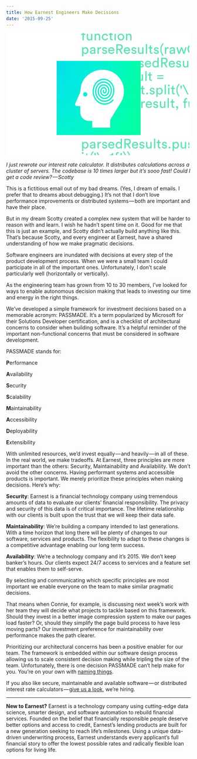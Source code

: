 ```yaml
---
title: How Earnest Engineers Make Decisions
date: '2015-09-25'
---
```

![Illustration of a head with brain overlaying source code](brain-code.jpeg)

_I just rewrote our interest rate calculator. It distributes calculations across a cluster of servers. The codebase is 10 times larger but it’s sooo fast! Could I get a code review? — Scotty_

This is a fictitious email out of my bad dreams. (Yes, I dream of emails. I prefer that to dreams about debugging.) It’s not that I don’t love performance improvements or distributed systems — both are important and have their place.

But in my dream Scotty created a complex new system that will be harder to reason with and learn. I wish he hadn’t spent time on it. Good for me that this is just an example, and Scotty didn’t actually build anything like this. That’s because Scotty, and every engineer at Earnest, have a shared understanding of how we make pragmatic decisions.

Software engineers are inundated with decisions at every step of the product development process. When we were a small team I could participate in all of the important ones. Unfortunately, I don’t scale particularly well (horizontally or vertically).

As the engineering team has grown from 10 to 30 members, I’ve looked for ways to enable autonomous decision making that leads to investing our time and energy in the right things.

We’ve developed a simple framework for investment decisions based on a memorable acronym: PASSMADE. It’s a term popularized by Microsoft for their Solutions Developer certification, and is a checklist of architectural concerns to consider when building software. It’s a helpful reminder of the important non-functional concerns that must be considered in software development.

PASSMADE stands for:

**P**erformance

**A**vailability

**S**ecurity

**S**calability

**M**aintainability

**A**ccessibility

**D**eployability

**E**xtensibility

With unlimited resources, we’d invest equally — and heavily — in all of these. In the real world, we make tradeoffs. At Earnest, three principles are more important than the others: Security, Maintainability and Availability. We don’t avoid the other concerns. Having performant systems and accessible products is important. We merely prioritize these principles when making decisions. Here’s why:

**Security**: Earnest is a financial technology company using tremendous amounts of data to evaluate our clients’ financial responsibility. The privacy and security of this data is of critical importance. The lifetime relationship with our clients is built upon the trust that we will keep their data safe.

**Maintainability**: We’re building a company intended to last generations. With a time horizon that long there will be plenty of changes to our software, services and products. The flexibility to adapt to these changes is a competitive advantage enabling our long term success.

**Availability**: We’re a technology company and it’s 2015. We don’t keep banker’s hours. Our clients expect 24/7 access to services and a feature set that enables them to self-serve.

By selecting and communicating which specific principles are most important we enable everyone on the team to make similar pragmatic decisions.

That means when Connie, for example, is discussing next week’s work with her team they will decide what projects to tackle based on this framework. Should they invest in a better image compression system to make our pages load faster? Or, should they simplify the page build process to have less moving parts? Our investment preference for maintainability over performance makes the path clearer.

Prioritizing our architectural concerns has been a positive enabler for our team. The framework is embedded within our software design process allowing us to scale consistent decision making while tripling the size of the team. Unfortunately, there is one decision PASSMADE can’t help make for you.
You’re on your own with [naming things](http://martinfowler.com/bliki/TwoHardThings.html).

If you also like secure, maintainable and available software — or distributed interest rate calculators — [give us a look](https://www.meetearnest.com/careers/#/overview), we’re hiring.

---

**New to Earnest?** Earnest is a technology company using cutting-edge data science, smarter design, and software automation to rebuild financial services. Founded on the belief that financially responsible people deserve better options and access to credit, Earnest’s lending products are built for a new generation seeking to reach life’s milestones. Using a unique data-driven underwriting process, Earnest understands every applicant’s full financial story to offer the lowest possible rates and radically flexible loan options for living life.
